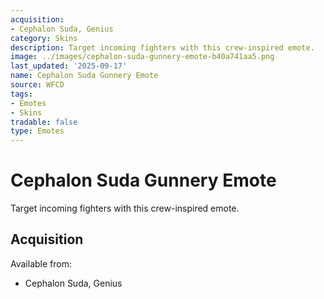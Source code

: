 ```yaml
---
acquisition:
- Cephalon Suda, Genius
category: Skins
description: Target incoming fighters with this crew-inspired emote.
image: ../images/cephalon-suda-gunnery-emote-b40a741aa5.png
last_updated: '2025-09-17'
name: Cephalon Suda Gunnery Emote
source: WFCD
tags:
- Emotes
- Skins
tradable: false
type: Emotes
---
```


# Cephalon Suda Gunnery Emote

Target incoming fighters with this crew-inspired emote.

## Acquisition

Available from:
- Cephalon Suda, Genius

